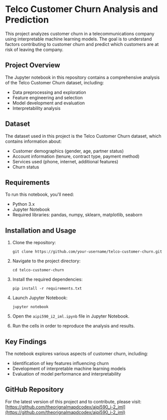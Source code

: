 # Telco Customer Churn Analysis and Prediction

This project analyzes customer churn in a telecommunications company using interpretable machine learning models. The goal is to understand factors contributing to customer churn and predict which customers are at risk of leaving the company.

## Project Overview

The Jupyter notebook in this repository contains a comprehensive analysis of the Telco Customer Churn dataset, including:

- Data preprocessing and exploration
- Feature engineering and selection
- Model development and evaluation
- Interpretability analysis

## Dataset

The dataset used in this project is the Telco Customer Churn dataset, which contains information about:

- Customer demographics (gender, age, partner status)
- Account information (tenure, contract type, payment method)
- Services used (phone, internet, additional features)
- Churn status

## Requirements

To run this notebook, you'll need:

- Python 3.x
- Jupyter Notebook
- Required libraries: pandas, numpy, sklearn, matplotlib, seaborn

## Installation and Usage

1. Clone the repository:
   ```
   git clone https://github.com/your-username/telco-customer-churn.git
   ```

2. Navigate to the project directory:
   ```
   cd telco-customer-churn
   ```

3. Install the required dependencies:
   ```
   pip install -r requirements.txt
   ```

4. Launch Jupyter Notebook:
   ```
   jupyter notebook
   ```

5. Open the `aipi590_i2_iml.ipynb` file in Jupyter Notebook.

6. Run the cells in order to reproduce the analysis and results.

## Key Findings

The notebook explores various aspects of customer churn, including:

- Identification of key features influencing churn
- Development of interpretable machine learning models
- Evaluation of model performance and interpretability

## GitHub Repository

For the latest version of this project and to contribute, please visit:
[https://github.com/theorignalmapdcodex/aipi590_i-2_iml](https://github.com/theorignalmapdcodex/aipi590_i-2_iml)